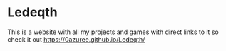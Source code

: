 # Ledeqth
This is a website with all my projects and games with direct links to it so check it out https://0azuree.github.io/Ledeqth/
